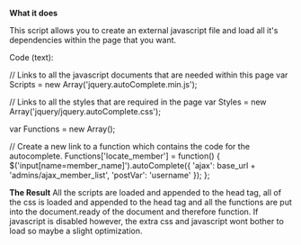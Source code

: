 <strong>What it does</strong>

This script allows you to create an external javascript file and load all it's dependencies within the page that you want.

Code (text):
 
// Links to all the javascript documents that are needed within this page
var Scripts = new Array('jquery.autoComplete.min.js');
 
// Links to all the styles that are required in the page
var Styles = new Array('jquery/jquery.autoComplete.css');
 
var Functions = new Array();
 
// Create a new link to a function which contains the code for the autocomplete.
Functions['locate_member'] = function() {
    $('input[name=member_name]').autoComplete({
        'ajax': base_url + 'admins/ajax_member_list',
        'postVar': 'username'
    });
};
 

<strong>The Result</strong>
All the scripts are loaded and appended to the head tag, all of the css is loaded and appended to the head tag and all 
the functions are put into the document.ready of the document and therefore function. If javascript is disabled however, 
the extra css and javascript wont bother to load so maybe a slight optimization.


